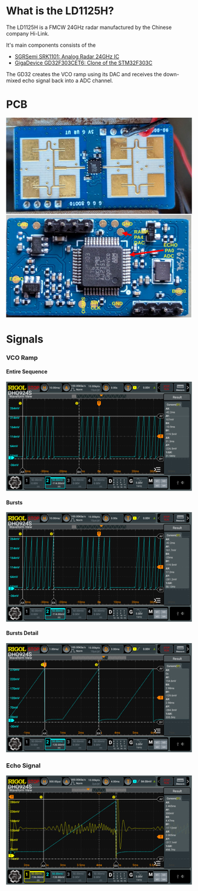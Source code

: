 # What is the LD1125H?

The LD1125H is a FMCW 24GHz radar manufactured by the Chinese company Hi-Link.

It's main components consists of the 

- [SGRSemi SRK1101: Analog Radar 24GHz IC](http://sgrsemi.com/content/?1.html)
- [GigaDevice GD32F303CET6: Clone of the STM32F303C](https://www.mouser.com/datasheet/2/870/GD32F303xx_Datasheet_Rev2_0-3134991.pdf)

The GD32 creates the VCO ramp using its DAC and receives the down-mixed echo signal back into a ADC channel.


# PCB
![PCB Front](./pictures/pcb_front.jpg "PCB Front")
![PCB Back](./pictures/pcb_back.jpg "PCB Back")

# Signals

### VCO Ramp

#### Entire Sequence
![Entire Radar Burst](./pictures/VCO_Ramp.png "Entire Radar Burst")

#### Bursts
![Ranging Bursts](./pictures/VCO_Ramp2.png "Ranging Bursts")

#### Bursts Detail
![Ranging Bursts Detail](./pictures/VCO_Ramp3.png "Ranging Burst Detail")

### Echo Signal

![Echo Signal](./pictures/Echo_Signal.png "Echo Signal")
